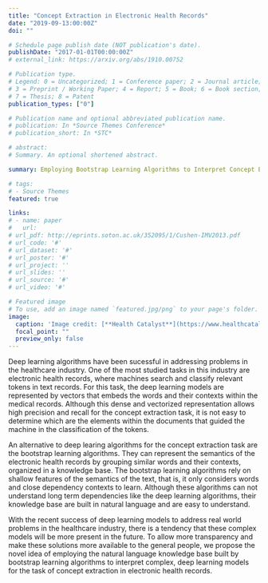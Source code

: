```yaml
---
title: "Concept Extraction in Electronic Health Records"
date: "2019-09-13:00:00Z"
doi: ""

# Schedule page publish date (NOT publication's date).
publishDate: "2017-01-01T00:00:00Z"
# external_link: https://arxiv.org/abs/1910.00752

# Publication type.
# Legend: 0 = Uncategorized; 1 = Conference paper; 2 = Journal article;
# 3 = Preprint / Working Paper; 4 = Report; 5 = Book; 6 = Book section;
# 7 = Thesis; 8 = Patent
publication_types: ["0"]

# Publication name and optional abbreviated publication name.
# publication: In *Source Themes Conference*
# publication_short: In *STC*

# abstract: 
# Summary. An optional shortened abstract.

summary: Employing Bootstrap Learning Algorithms to Interpret Concept Extraction in EHR. 

# tags:
# - Source Themes
featured: true

links:
# - name: paper
#   url: 
# url_pdf: http://eprints.soton.ac.uk/352095/1/Cushen-IMV2013.pdf
# url_code: '#'
# url_dataset: '#'
# url_poster: '#'
# url_project: ''
# url_slides: ''
# url_source: '#'
# url_video: '#'

# Featured image
# To use, add an image named `featured.jpg/png` to your page's folder. 
image:
  caption: 'Image credit: [**Health Catalyst**](https://www.healthcatalyst.com/ehr-vs-data-warehouse-7-points-to-ponder/)'
  focal_point: ""
  preview_only: false
---
```

Deep learning algorithms have been sucessful in addressing problems in the healthcare industry. One of the most studied tasks in this industry are electronic health records, where machines search and classify relevant tokens in text records. For this task, the deep learning models are represented by vectors that embeds the words and their contexts within the medical records. Although this dense and vectorized representation allows high precision and recall for the concept extraction task, it is not easy to determine which are the elements within the documents that guided the machine in the classification of the tokens.

An alternative to deep learing algorithms for the concept extraction task are the bootstrap learning algorithms. They can represent the semantics of the electronic health records by grouping similar words and their contexts, organized in a knowledge base. The bootstrap learning algorithms rely on shallow features of the semantics of the text, that is, it only considers words and close dependency contexts to learn. Although these algorithms can not understand long term dependencies like the deep learning algorithms, their knowledge base are built in natural language and are easy to understand.

With the recent success of deep learning models to address real world problems in the healthcare industry, there is a tendency that these complex models will be more present in the future. To allow more transparency and make these solutions more available to the general people, we propose the novel idea of employing the natural language knowledge base built by bootstrap learning algorithms to interpret complex, deep learning models for the task of concept extraction in electronic health records.
